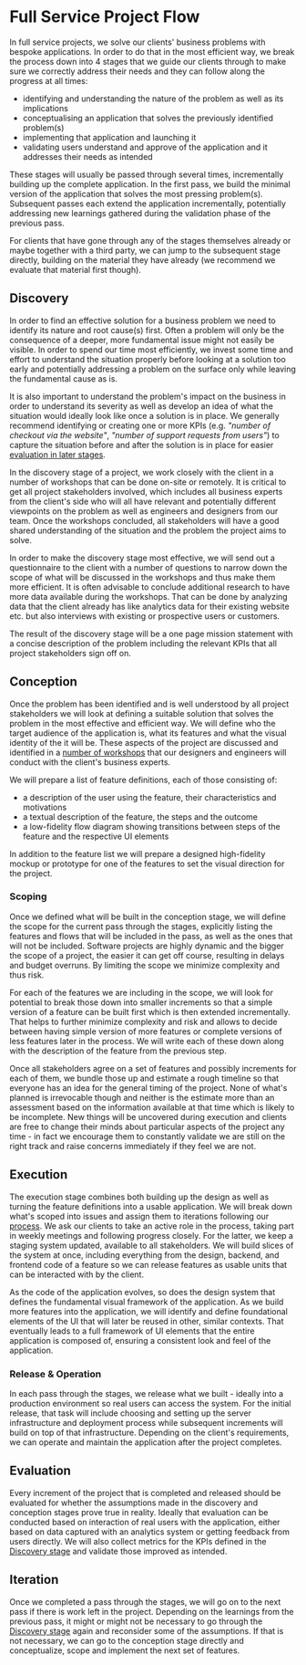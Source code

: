 # Full Service Project Flow

In full service projects, we solve our clients' business problems with bespoke
applications. In order to do that in the most efficient way, we break the
process down into 4 stages that we guide our clients through to make sure we
correctly address their needs and they can follow along the progress at all
times:

- identifying and understanding the nature of the problem as well as its
  implications
- conceptualising an application that solves the previously identified
  problem(s)
- implementing that application and launching it
- validating users understand and approve of the application and it addresses
  their needs as intended

These stages will usually be passed through several times, incrementally
building up the complete application. In the first pass, we build the minimal
version of the application that solves the most pressing problem(s). Subsequent
passes each extend the application incrementally, potentially addressing new
learnings gathered during the validation phase of the previous pass.

For clients that have gone through any of the stages themselves already or maybe
together with a third party, we can jump to the subsequent stage directly,
building on the material they have already (we recommend we evaluate that
material first though).

## Discovery

In order to find an effective solution for a business problem we need to
identify its nature and root cause(s) first. Often a problem will only be the
consequence of a deeper, more fundamental issue might not easily be visible. In
order to spend our time most efficiently, we invest some time and effort to
understand the situation properly before looking at a solution too early and
potentially addressing a problem on the surface only while leaving the
fundamental cause as is.

It is also important to understand the problem's impact on the business in order
to understand its severity as well as develop an idea of what the situation
would ideally look like once a solution is in place. We generally recommend
identifying or creating one or more KPIs (e.g. _"number of checkout via the
website"_, _"number of support requests from users"_) to capture the situation
before and after the solution is in place for easier
[evaluation in later stages](#evaluation).

In the discovery stage of a project, we work closely with the client in a number
of workshops that can be done on-site or remotely. It is critical to get all
project stakeholders involved, which includes all business experts from the
client's side who will all have relevant and potentially different viewpoints on
the problem as well as engineers and designers from our team. Once the workshops
concluded, all stakeholders will have a good shared understanding of the
situation and the problem the project aims to solve.

In order to make the discovery stage most effective, we will send out a
questionnaire to the client with a number of questions to narrow down the scope
of what will be discussed in the workshops and thus make them more efficient. It
is often advisable to conclude additional research to have more data available
during the workshops. That can be done by analyzing data that the client already
has like analytics data for their existing website etc. but also interviews with
existing or prospective users or customers.

The result of the discovery stage will be a one page mission statement with a
concise description of the problem including the relevant KPIs that all project
stakeholders sign off on.

## Conception

Once the problem has been identified and is well understood by all project
stakeholders we will look at defining a suitable solution that solves the
problem in the most effective and efficient way. We will define who the target
audience of the application is, what its features and what the visual identity
of the it will be. These aspects of the project are discussed and identified in
a [number of workshops](../workflow/conception/) that our designers and
engineers will conduct with the client's business experts.

We will prepare a list of feature definitions, each of those consisting of:

- a description of the user using the feature, their characteristics and
  motivations
- a textual description of the feature, the steps and the outcome
- a low-fidelity flow diagram showing transitions between steps of the feature
  and the respective UI elements

In addition to the feature list we will prepare a designed high-fidelity mockup
or prototype for one of the features to set the visual direction for the
project.

### Scoping

Once we defined what will be built in the conception stage, we will define the
scope for the current pass through the stages, explicitly listing the features
and flows that will be included in the pass, as well as the ones that will not
be included. Software projects are highly dynamic and the bigger the scope of a
project, the easier it can get off course, resulting in delays and budget
overruns. By limiting the scope we minimize complexity and thus risk.

For each of the features we are including in the scope, we will look for
potential to break those down into smaller increments so that a simple version
of a feature can be built first which is then extended incrementally. That helps
to further minimize complexity and risk and allows to decide between having
simple version of more features or complete versions of less features later in
the process. We will write each of these down along with the description of the
feature from the previous step.

Once all stakeholders agree on a set of features and possibly increments for
each of them, we bundle those up and estimate a rough timeline so that everyone
has an idea for the general timing of the project. None of what's planned is
irrevocable though and neither is the estimate more than an assessment based on
the information available at that time which is likely to be incomplete. New
things will be uncovered during execution and clients are free to change their
minds about particular aspects of the project any time - in fact we encourage
them to constantly validate we are still on the right track and raise concerns
immediately if they feel we are not.

## Execution

The execution stage combines both building up the design as well as turning the
feature definitions into a usable application. We will break down what's scoped
into issues and assign them to iterations following our [process](../process/).
We ask our clients to take an active role in the process, taking part in weekly
meetings and following progress closely. For the latter, we keep a staging
system updated, available to all stakeholders. We will build slices of the
system at once, including everything from the design, backend, and frontend code
of a feature so we can release features as usable units that can be interacted
with by the client.

As the code of the application evolves, so does the design system that defines
the fundamental visual framework of the application. As we build more features
into the application, we will identify and define foundational elements of the
UI that will later be reused in other, similar contexts. That eventually leads
to a full framework of UI elements that the entire application is composed of,
ensuring a consistent look and feel of the application.

### Release & Operation

In each pass through the stages, we release what we built - ideally into a
production environment so real users can access the system. For the initial
release, that task will include choosing and setting up the server
infrastructure and deployment process while subsequent increments will build on
top of that infrastructure. Depending on the client's requirements, we can
operate and maintain the application after the project completes.

## Evaluation

Every increment of the project that is completed and released should be
evaluated for whether the assumptions made in the discovery and conception
stages prove true in reality. Ideally that evaluation can be conducted based on
interaction of real users with the application, either based on data captured
with an analytics system or getting feedback from users directly. We will also
collect metrics for the KPIs defined in the [Discovery stage](#discovery) and
validate those improved as intended.

## Iteration

Once we completed a pass through the stages, we will go on to the next pass if
there is work left in the project. Depending on the learnings from the previous
pass, it might or might not be necessary to go through the
[Discovery stage](#discovery) again and reconsider some of the assumptions. If
that is not necessary, we can go to the conception stage directly and
conceptualize, scope and implement the next set of features.
